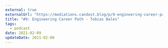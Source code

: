 ```yaml
---
external: true
externalUrl: "https://mediations.candost.blog/p/9-engineering-career-path"
title: "#9: Engineering Career Path - Tobias Bales"
tags:
  - podcast
date: 2021-02-09
updateDate: 2021-02-09
---
```


